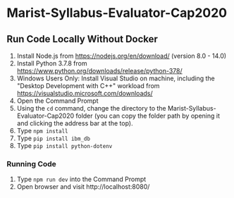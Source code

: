# Marist-Syllabus-Evaluator-Cap2020

## Run Code Locally Without Docker
1. Install Node.js from https://nodejs.org/en/download/ (version 8.0 - 14.0)
2. Install Python 3.7.8 from https://www.python.org/downloads/release/python-378/
3. Windows Users Only: Install Visual Studio on machine, including the "Desktop Development with C++" workload from https://visualstudio.microsoft.com/downloads/
4. Open the Command Prompt
5. Using the `cd` command, change the directory to the Marist-Syllabus-Evaluator-Cap2020 folder (you can copy the folder path by opening it and clicking the address bar at the top).
6. Type `npm install`
7. Type `pip install ibm_db`
8. Type `pip install python-dotenv`


### Running Code
1. Type `npm run dev` into the Command Prompt
2. Open browser and visit http://localhost:8080/
